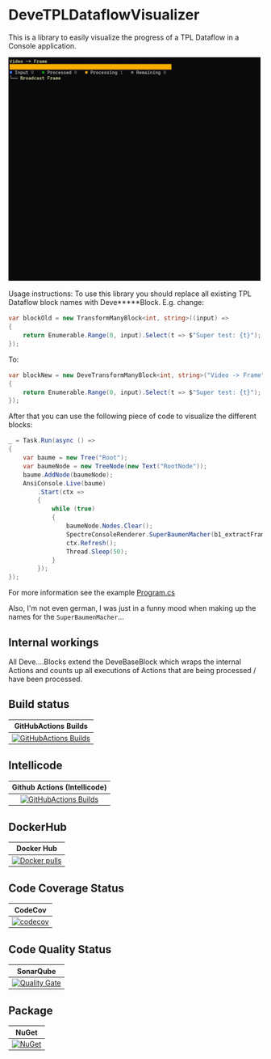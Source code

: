 # DeveTPLDataflowVisualizer

This is a library to easily visualize the progress of a TPL Dataflow in a Console application.

<img src="visualizer.gif" width="500">

Usage instructions:
To use this library you should replace all existing TPL Dataflow block names with Deve*****Block. E.g. change:

```csharp
var blockOld = new TransformManyBlock<int, string>((input) =>
{
    return Enumerable.Range(0, input).Select(t => $"Super test: {t}");
});
```
To:

```csharp
var blockNew = new DeveTransformManyBlock<int, string>("Video -> Frame", (input) =>
{
    return Enumerable.Range(0, input).Select(t => $"Super test: {t}");
});
```

After that you can use the following piece of code to visualize the different blocks:

```csharp
_ = Task.Run(async () =>
{
    var baume = new Tree("Root");
    var baumeNode = new TreeNode(new Text("RootNode"));
    baume.AddNode(baumeNode);
    AnsiConsole.Live(baume)
        .Start(ctx =>
        {
            while (true)
            {
                baumeNode.Nodes.Clear();
                SpectreConsoleRenderer.SuperBaumenMacher(b1_extractFramesFromVideo, baumeNode, (block) => block == b1_extractFramesFromVideo ? 1 : b1_broadcast.ProcessedCount);
                ctx.Refresh();
                Thread.Sleep(50);
            }
        });
});
```

For more information see the example [Program.cs](DeveTPLDataflowVisualizer.ConsoleApp/Program.cs)

Also, I'm not even german, I was just in a funny mood when making up the names for the `SuperBaumenMacher`...

## Internal workings

All Deve....Blocks extend the DeveBaseBlock which wraps the internal Actions and counts up all executions of Actions that are being processed / have been processed.

## Build status

| GitHubActions Builds |
|:--------------------:|
| [![GitHubActions Builds](https://github.com/devedse/DeveTPLDataflowVisualizer/workflows/GitHubActionsBuilds/badge.svg)](https://github.com/devedse/DeveTPLDataflowVisualizer/actions/workflows/githubactionsbuilds.yml) |

## Intellicode

|  Github Actions (Intellicode) |
|:-----------------------------:|
| [![GitHubActions Builds](https://github.com/devedse/DeveTPLDataflowVisualizer/workflows/GitHubActionsBuilds/badge.svg)](https://github.com/devedse/DeveTPLDataflowVisualizer/actions?query=GitHubActionsBuilds) |

## DockerHub

| Docker Hub |
|:----------:|
| [![Docker pulls](https://img.shields.io/docker/v/devedse/devetpldataflowvisualizerconsoleapp)](https://hub.docker.com/r/devedse/devetpldataflowvisualizerconsoleapp/) |

## Code Coverage Status

| CodeCov |
|:-------:|
| [![codecov](https://codecov.io/gh/devedse/DeveTPLDataflowVisualizer/branch/master/graph/badge.svg)](https://codecov.io/gh/devedse/DeveTPLDataflowVisualizer) |

## Code Quality Status

| SonarQube |
|:---------:|
| [![Quality Gate](https://sonarcloud.io/api/project_badges/measure?project=DeveTPLDataflowVisualizer&metric=alert_status)](https://sonarcloud.io/dashboard?id=DeveTPLDataflowVisualizer) |

## Package

| NuGet |
|:-----:|
| [![NuGet](https://img.shields.io/nuget/v/DeveTPLDataflowVisualizer.svg)](https://www.nuget.org/packages/DeveTPLDataflowVisualizer/) |